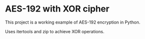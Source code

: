 # AES-192 with XOR cipher

This project is a working example of AES-192 encryption in Python.

Uses itertools and zip to achieve XOR operations.
